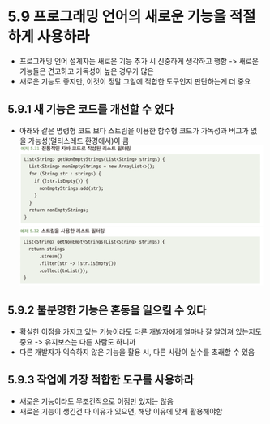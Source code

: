 # 5.9 프로그래밍 언어의 새로운 기능을 적절하게 사용하라
- 프로그래밍 언어 설계자는 새로운 기능 추가 시 신중하게 생각하고 행함 -> 새로운 기능들은 견고하고 가독성이 높은 경우가 많은
- 새로운 기능도 좋지만, 이것이 정말 그일에 적합한 도구인지 판단하는게 더 중요

## 5.9.1 새 기능은 코드를 개선할 수 있다
- 아래와 같은 명령형 코드 보다 스트림을 이용한 함수형 코드가 가독성과 버그가 없을 가능성(멀티스레드 환경에서)이 큼
![img_35.png](img_35.png)
![img_36.png](img_36.png)

## 5.9.2 불분명한 기능은 혼동을 일으킬 수 있다
- 확실한 이점을 가지고 있는 기능이라도 다른 개발자에게 얼마나 잘 알려져 있는지도 중요 -> 유지보스는 다른 사람도 하니까
- 다른 개발자가 익숙하지 않은 기능을 활용 시, 다른 사람이 실수를 초래할 수 있음

## 5.9.3 작업에 가장 적합한 도구를 사용하라
- 새로운 기능이라도 무조건적으로 이점만 있지는 않음
- 새로운 기능이 생긴건 다 이유가 있으면, 해당 이유에 맞게 활용해야함